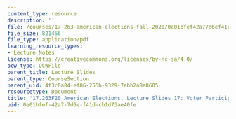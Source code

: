 ```yaml
---
content_type: resource
description: ''
file: /courses/17-263-american-elections-fall-2020/0e01bfef42a77d6ef41dcb1d73ae40fe_MIT17_263F20_Lec17.pdf
file_size: 821456
file_type: application/pdf
learning_resource_types:
- Lecture Notes
license: https://creativecommons.org/licenses/by-nc-sa/4.0/
ocw_type: OCWFile
parent_title: Lecture Slides
parent_type: CourseSection
parent_uid: 4f3c8a84-ef86-255b-9329-7ebb2a8e8605
resourcetype: Document
title: '17.263F20 American Elections, Lecture Slides 17: Voter Participation'
uid: 0e01bfef-42a7-7d6e-f41d-cb1d73ae40fe
---
```

